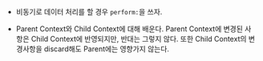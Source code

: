 - 비동기로 데이터 처리를 할 경우 `perform:`을 쓰자.

- Parent Context와 Child Context에 대해 배운다. Parent Context에 변경된 사항은 Child Context에 반영되지만, 반대는 그렇지 않다. 또한 Child Context의 변경사항을 discard해도 Parent에는 영향가지 않는다.
